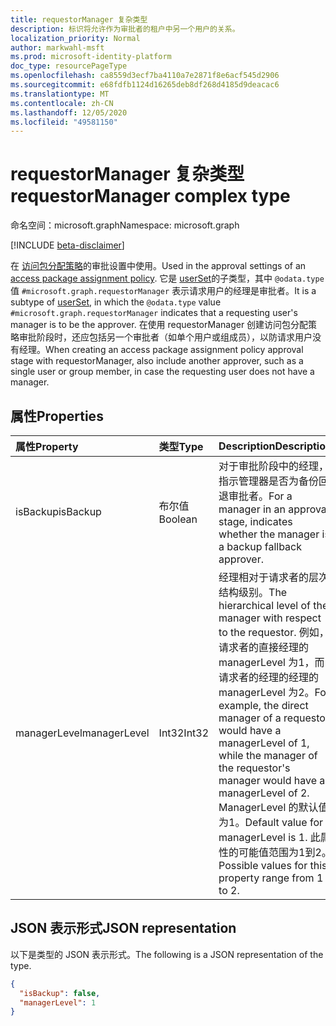 ```yaml
---
title: requestorManager 复杂类型
description: 标识将允许作为审批者的租户中另一个用户的关系。
localization_priority: Normal
author: markwahl-msft
ms.prod: microsoft-identity-platform
doc_type: resourcePageType
ms.openlocfilehash: ca8559d3ecf7ba4110a7e2871f8e6acf545d2906
ms.sourcegitcommit: e68fdfb1124d16265deb8df268d4185d9deacac6
ms.translationtype: MT
ms.contentlocale: zh-CN
ms.lasthandoff: 12/05/2020
ms.locfileid: "49581150"
---
```

# <a name="requestormanager-complex-type"></a><span data-ttu-id="9cb77-103">requestorManager 复杂类型</span><span class="sxs-lookup"><span data-stu-id="9cb77-103">requestorManager complex type</span></span>

<span data-ttu-id="9cb77-104">命名空间：microsoft.graph</span><span class="sxs-lookup"><span data-stu-id="9cb77-104">Namespace: microsoft.graph</span></span>

[!INCLUDE [beta-disclaimer](../../includes/beta-disclaimer.md)]

<span data-ttu-id="9cb77-105">在 [访问包分配策略](accesspackageassignmentpolicy.md)的审批设置中使用。</span><span class="sxs-lookup"><span data-stu-id="9cb77-105">Used in the approval settings of an [access package assignment policy](accesspackageassignmentpolicy.md).</span></span> <span data-ttu-id="9cb77-106">它是 [userSet](userset.md)的子类型，其中 `@odata.type` 值 `#microsoft.graph.requestorManager` 表示请求用户的经理是审批者。</span><span class="sxs-lookup"><span data-stu-id="9cb77-106">It is a subtype of [userSet](userset.md), in which the `@odata.type` value `#microsoft.graph.requestorManager` indicates that a requesting user's manager is to be the approver.</span></span>  <span data-ttu-id="9cb77-107">在使用 requestorManager 创建访问包分配策略审批阶段时，还应包括另一个审批者（如单个用户或组成员），以防请求用户没有经理。</span><span class="sxs-lookup"><span data-stu-id="9cb77-107">When creating an access package assignment policy approval stage with requestorManager, also include another approver, such as a single user or group member, in case the requesting user does not have a manager.</span></span>


## <a name="properties"></a><span data-ttu-id="9cb77-108">属性</span><span class="sxs-lookup"><span data-stu-id="9cb77-108">Properties</span></span>


| <span data-ttu-id="9cb77-109">属性</span><span class="sxs-lookup"><span data-stu-id="9cb77-109">Property</span></span>                     | <span data-ttu-id="9cb77-110">类型</span><span class="sxs-lookup"><span data-stu-id="9cb77-110">Type</span></span>                      | <span data-ttu-id="9cb77-111">Description</span><span class="sxs-lookup"><span data-stu-id="9cb77-111">Description</span></span> |
| :--------------------------- | :------------------------ | :---------- |
| <span data-ttu-id="9cb77-112">isBackup</span><span class="sxs-lookup"><span data-stu-id="9cb77-112">isBackup</span></span> | <span data-ttu-id="9cb77-113">布尔值</span><span class="sxs-lookup"><span data-stu-id="9cb77-113">Boolean</span></span> | <span data-ttu-id="9cb77-114">对于审批阶段中的经理，指示管理器是否为备份回退审批者。</span><span class="sxs-lookup"><span data-stu-id="9cb77-114">For a manager in an approval stage, indicates whether the manager is a backup fallback approver.</span></span> |
|<span data-ttu-id="9cb77-115">managerLevel</span><span class="sxs-lookup"><span data-stu-id="9cb77-115">managerLevel</span></span> | <span data-ttu-id="9cb77-116">Int32</span><span class="sxs-lookup"><span data-stu-id="9cb77-116">Int32</span></span> | <span data-ttu-id="9cb77-117">经理相对于请求者的层次结构级别。</span><span class="sxs-lookup"><span data-stu-id="9cb77-117">The hierarchical level of the manager with respect to the requestor.</span></span> <span data-ttu-id="9cb77-118">例如，请求者的直接经理的 managerLevel 为1，而请求者的经理的经理的 managerLevel 为2。</span><span class="sxs-lookup"><span data-stu-id="9cb77-118">For example, the direct manager of a requestor would have a managerLevel of 1, while the manager of the requestor's manager would have a managerLevel of 2.</span></span> <span data-ttu-id="9cb77-119">ManagerLevel 的默认值为1。</span><span class="sxs-lookup"><span data-stu-id="9cb77-119">Default value for managerLevel is 1.</span></span> <span data-ttu-id="9cb77-120">此属性的可能值范围为1到2。</span><span class="sxs-lookup"><span data-stu-id="9cb77-120">Possible values for this property range from 1 to 2.</span></span> |


## <a name="json-representation"></a><span data-ttu-id="9cb77-121">JSON 表示形式</span><span class="sxs-lookup"><span data-stu-id="9cb77-121">JSON representation</span></span>

<span data-ttu-id="9cb77-122">以下是类型的 JSON 表示形式。</span><span class="sxs-lookup"><span data-stu-id="9cb77-122">The following is a JSON representation of the type.</span></span>

<!-- {
  "blockType": "resource",
  "optionalProperties": [

  ],
  "@odata.type": "microsoft.graph.requestorManager",
  "baseType": "microsoft.graph.userSet"
}-->

```json
{
  "isBackup": false,
  "managerLevel": 1
}
```


<!-- uuid: 16cd6b66-4b1a-43a1-adaf-3a886856ed98
2019-02-04 14:57:30 UTC -->
<!-- {
  "type": "#page.annotation",
  "description": "requestorManager complex type",
  "keywords": "",
  "section": "documentation",
  "tocPath": ""
}-->


